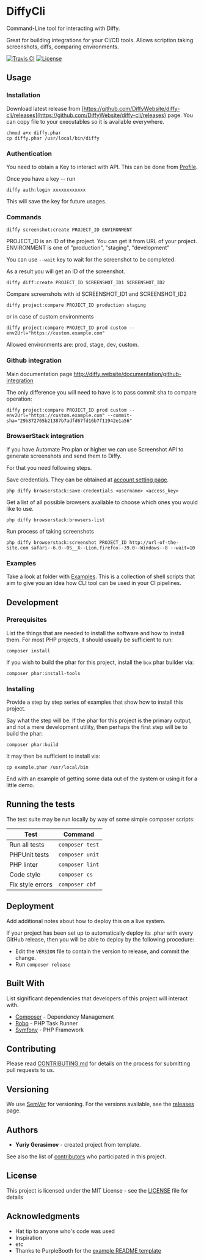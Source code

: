 # DiffyCli

Command-Line tool for interacting with Diffy.

Great for building integrations for your CI/CD tools. Allows scription taking screenshots, diffs, comparing environments.

[![Travis CI](https://travis-ci.org/DiffyWebsite/diffy-cli.svg?branch=master)](https://travis-ci.org/DiffyWebsite/diffy-cli)
[![License](https://img.shields.io/badge/license-MIT-408677.svg)](LICENSE)

## Usage

### Installation

Download latest release from [https://github.com/DiffyWebsite/diffy-cli/releases](https://github.com/DiffyWebsite/diffy-cli/releases) page. You can copy file to your executables so it is available everywhere.

```shell script
chmod a+x diffy.phar
cp diffy.phar /usr/local/bin/diffy
```

### Authentication

You need to obtain a Key to interact with API. This can be done from [Profile](https://app.diffy.website/#/keys).

Once you have a key -- run
```shell script
diffy auth:login xxxxxxxxxxxx
```

This will save the key for future usages.

### Commands

```shell script
diffy screenshot:create PROJECT_ID ENVIRONMENT
```

PROJECT_ID is an ID of the project. You can get it from URL of your project.
ENVIRONMENT is one of "production", "staging", "development"

You can use `--wait` key to wait for the screenshot to be completed.

As a result you will get an ID of the screenshot.

```shell script
diffy diff:create PROJECT_ID SCREENSHOT_ID1 SCREENSHOT_ID2
```

Compare screenshots with id SCREENSHOT_ID1 and SCREENSHOT_ID2

```shell script
diffy project:compare PROJECT_ID production staging
```

or in case of custom environments

```shell script
diffy project:compare PROJECT_ID prod custom --env2Url="https://custom.example.com"
```

Allowed environments are: prod, stage, dev, custom.

### Github integration

Main documentation page http://diffy.website/documentation/github-integration

The only difference you will need to have is to pass commit sha to compare operation:

```shell script
diffy project:compare PROJECT_ID prod custom --env2Url="https://custom.example.com" --commit-sha="29b872765b21387b7adfd67fd16b7f11942e1a56"
```

### BrowserStack integration

If you have Automate Pro plan or higher we can use Screenshot API to generate screenshots and send them to Diffy.

For that you need following steps.

Save credentials. They can be obtained at [account setting page](https://www.browserstack.com/accounts/settings).
```shell script
php diffy browserstack:save-credentials <username> <access_key>
```

Get a list of all possible browsers available to choose which ones you would like to use.
```shell script
php diffy browserstack:browsers-list
```

Run process of taking screenshots
```shell script
php diffy browserstack:screenshot PROJECT_ID http://url-of-the-site.com safari--6.0--OS__X--Lion,firefox--39.0--Windows--8 --wait=10
```

### Examples

Take a look at folder with [Examples](https://github.com/DiffyWebsite/diffy-cli/tree/master/examples). This is a collection
of shell scripts that aim to give you an idea how CLI tool can be used in your CI pipelines.

## Development

### Prerequisites

List the things that are needed to install the software and how to install them. For most PHP projects, it should usually be sufficient to run:

```
composer install
```

If you wish to build the phar for this project, install the `box` phar builder via:

```
composer phar:install-tools
```

### Installing

Provide a step by step series of examples that show how to install this project.

Say what the step will be. If the phar for this project is the primary output, and not a mere development utility, then perhaps the first step will be to build the phar:

```
composer phar:build
```

It may then be sufficient to install via:

```
cp example.phar /usr/local/bin
```

End with an example of getting some data out of the system or using it for a little demo.

## Running the tests

The test suite may be run locally by way of some simple composer scripts:

| Test             | Command
| ---------------- | ---
| Run all tests    | `composer test`
| PHPUnit tests    | `composer unit`
| PHP linter       | `composer lint`
| Code style       | `composer cs`
| Fix style errors | `composer cbf`


## Deployment

Add additional notes about how to deploy this on a live system.

If your project has been set up to automatically deploy its .phar with every GitHub release, then you will be able to deploy by the following procedure:

- Edit the `VERSION` file to contain the version to release, and commit the change.
- Run `composer release`

## Built With

List significant dependencies that developers of this project will interact with.

* [Composer](https://getcomposer.org/) - Dependency Management
* [Robo](https://robo.li/) - PHP Task Runner
* [Symfony](https://symfony.com/) - PHP Framework

## Contributing

Please read [CONTRIBUTING.md](CONTRIBUTING.md) for details on the process for submitting pull requests to us.

## Versioning

We use [SemVer](http://semver.org/) for versioning. For the versions available, see the [releases](https://github.com/DiffyWebsite/diffy-cli/releases) page.

## Authors

* **Yuriy Gerasimov** - created project from template.

See also the list of [contributors](https://github.com/DiffyWebsite/diffy-cli/contributors) who participated in this project.

## License

This project is licensed under the MIT License - see the [LICENSE](LICENSE) file for details

## Acknowledgments

* Hat tip to anyone who's code was used
* Inspiration
* etc
* Thanks to PurpleBooth for the [example README template](https://gist.github.com/PurpleBooth/109311bb0361f32d87a2)
